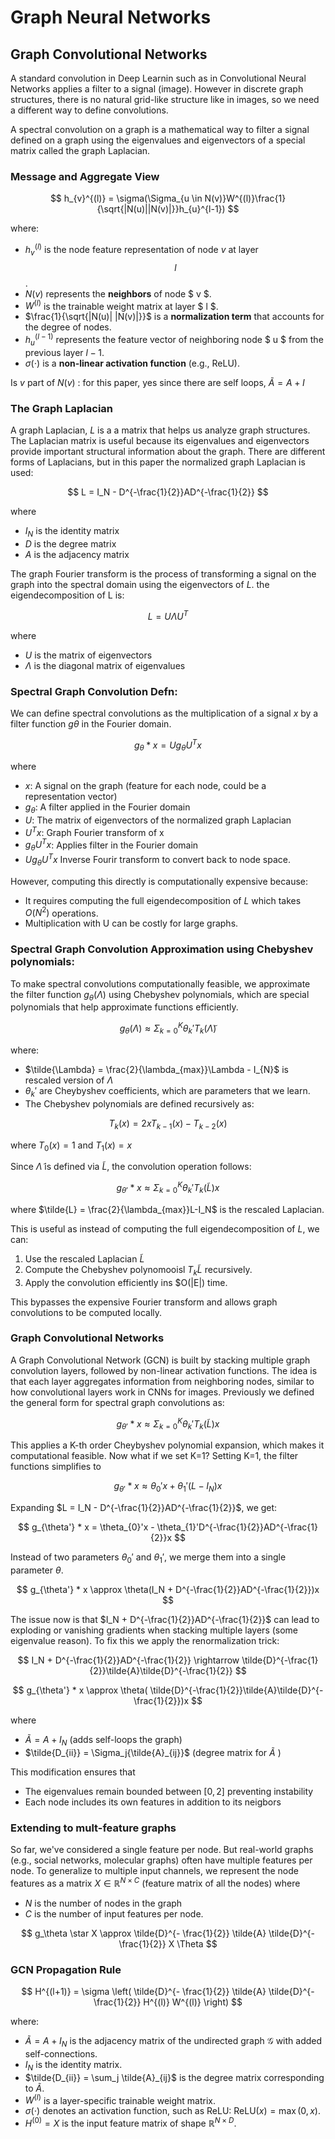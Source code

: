 
# Graph Neural Networks 


## Graph Convolutional Networks 
A standard convolution in Deep Learnin such as in Convolutional Neural
Networks applies a filter to a signal (image). However in discrete 
graph structures, there is no natural grid-like structure 
like in images, so we need a different way to define convolutions.

A spectral convolution on a graph is a mathematical way to filter 
a signal defined on a graph using the eigenvalues and eigenvectors 
of a special matrix called the graph Laplacian.


### Message and Aggregate View
$$
h_{v}^{(l)} = \sigma(\Sigma_{u \in N(v)}W^{(l)}\frac{1}{\sqrt{|N(u)||N(v)|}}h_{u}^{l-1})
$$

where: 

- $h_v^{(l)}$ is the node feature representation of node $v$ at layer $$ l $$.
- $N(v)$ represents the **neighbors** of node $ v $.
- $W^{(l)}$ is the trainable weight matrix at layer $ l $.
- $\frac{1}{\sqrt{|N(u)| |N(v)|}}$ is a **normalization term** that accounts for the degree of nodes.
- $h_u^{(l-1)}$ represents the feature vector of neighboring node $ u $ from the previous layer $l - 1$.
- $\sigma(\cdot)$ is a **non-linear activation function** (e.g., ReLU).

Is $v$ part of $N(v)$ : for this paper, yes since there are self loops, $\tilde{A} = A + I$


### The Graph Laplacian 
A graph Laplacian, $L$ is a a matrix that helps us analyze graph structures. The Laplacian matrix is useful because its eigenvalues and eigenvectors provide important structural information about the graph. There are different forms of Laplacians, but in this paper the normalized graph Laplacian is used:

$$
L = I_N - D^{-\frac{1}{2}}AD^{-\frac{1}{2}}
$$

where 
- $I_N$ is the identity matrix
- $D$ is the degree matrix 
- $A$ is the adjacency matrix 

The graph Fourier transform is the process of transforming a signal on the graph into the spectral domain using the eigenvectors of $L$. the eigendecomposition of L is:

$$
L = U \Lambda U^{T}
$$

where 
- $U$ is the matrix of eigenvectors
- $\Lambda$ is the diagonal matrix of eigenvalues

### Spectral Graph Convolution Defn:
We can define spectral convolutions as the multiplication of a signal $x$ by a filter function $g{\theta}$ in the Fourier domain. 

$$
g_{\theta} * x = Ug_{\theta}U^Tx
$$

where 

- $x$: A signal on the graph (feature for each node, could be a representation vector)
- $g_{\theta}$: A filter applied in the Fourier domain
- $U$: The matrix of eigenvectors of the normalized graph Laplacian
- $U^{T}x$: Graph Fourier transform of x
- $g_{\theta}U^{T}x$: Applies filter in the Fourier domain
- $Ug_{\theta}U^{T}x$ Inverse Fourir transform to convert back to node space. 

However, computing this directly is computationally expensive because:
- It requires computing the full eigendecomposition of $L$ which takes $O(N^2)$ operations.
- Multiplication with U can be costly for large graphs. 

### Spectral Graph Convolution Approximation using Chebyshev polynomials:
To make spectral convolutions computationally feasible, we approximate the filter function $g_\theta(\Lambda)$ using Chebyshev polynomials, which are special polynomials that help approximate functions efficiently. 

$$
g_\theta(\Lambda) \approx \Sigma_{k=0}^{K}\theta_{k}'T_{k}(\tilde{\Lambda})
$$

where:
- $\tilde{\Lambda} = \frac{2}{\lambda_{max}}\Lambda - I_{N}$ is rescaled version of $\Lambda$
- $\theta_{k}'$ are Cheybyshev coefficients, which are parameters that we learn.
- The  Chebyshev polynomials are defined recursively as:
  
$$
T_k(x)=2xT_{k-1}(x) - T_{k-2}(x)
$$

where $T_0(x) = 1$ and $T_1(x) = x$

Since $\tilde{\Lambda}$ is defined via $\tilde{L}$, the convolution operation follows:

$$
g_{\theta'}  * x \approx \Sigma_{k=0}^{K}\theta_{k}'T_{k}(\tilde{L})x
$$

where $\tilde{L} = \frac{2}{\lambda_{max}}L-I_N$ is the rescaled Laplacian.

This is useful as instead of computing the full eigendecomposition of $L$, we can:
1. Use the rescaled Laplacian $\tilde{L}$
2. Compute the Chebyshev polynomooisl $T_k{\tilde{L}}$ recursively.
3. Apply the convolution efficiently ins $O(|E|) time. 

This bypasses the expensive Fourier transform and allows graph convolutions to be computed locally.


### Graph Convolutional Networks 
A Graph Convolutional Network (GCN) is built by stacking multiple graph convolution layers, followed by non-linear activation functions. The idea is that each layer aggregates information from neighboring nodes, similar to how convolutional layers work in CNNs for images. Previously we defined the general form for spectral graph convolutions as:

$$
g_{\theta'}  * x \approx \Sigma_{k=0}^{K}\theta_{k}'T_{k}(\tilde{L})x
$$

This applies a K-th order Cheybyshev polynomial expansion, which makes it computational feasible. Now what if we set K=1? Setting K=1, the filter functions simplifies to

$$
g_{\theta'} * x \approx \theta_{0}'x + \theta_{1}'(L-I_N)x
$$

Expanding $L = I_N - D^{-\frac{1}{2}}AD^{-\frac{1}{2}}$, we get:

$$
g_{\theta'} * x = \theta_{0}'x - \theta_{1}'D^{-\frac{1}{2}}AD^{-\frac{1}{2}}x
$$

Instead of two parameters $\theta_{0}'$ and $\theta_{1}'$, we merge them into a single parameter $\theta$. 

$$
g_{\theta'} * x \approx \theta(I_N + D^{-\frac{1}{2}}AD^{-\frac{1}{2}})x
$$

The issue now is that $I_N + D^{-\frac{1}{2}}AD^{-\frac{1}{2}}$ can lead to exploding or vanishing gradients when stacking multiple layers (some eigenvalue reason). To fix this we apply the renormalization trick: 

$$
I_N + D^{-\frac{1}{2}}AD^{-\frac{1}{2}}  \rightarrow \tilde{D}^{-\frac{1}{2}}\tilde{A}\tilde{D}^{-\frac{1}{2}}
$$

$$
g_{\theta'} * x \approx \theta( \tilde{D}^{-\frac{1}{2}}\tilde{A}\tilde{D}^{-\frac{1}{2}})x
$$

where 
- $\tilde{A} = A + I_{N}$ (adds self-loops the graph)
- $\tilde{D_{ii}} = \Sigma_j{\tilde{A}_{ij}}$ (degree matrix for $\tilde{A}$ )

This modification ensures that 
- The eigenvalues remain bounded between $[0,2]$ preventing instability
- Each node includes its own features in addition to its neigbors

### Extending to mult-feature graphs 
So far, we've considered a single feature per node. But real-world graphs (e.g., social networks, molecular graphs) often have multiple features per node. To generalize to multiple input channels, we represent the node features as a matrix $X \in \mathbb{R}^{N \times C}$ (feature matrix of all the nodes) where 
- $N$ is the number of nodes in the graph 
- $C$ is the number of input features per node. 

$$
g_\theta \star X \approx \tilde{D}^{- \frac{1}{2}} \tilde{A} \tilde{D}^{- \frac{1}{2}} X \Theta
$$

### GCN Propagation Rule

$$
H^{(l+1)} = \sigma \left( \tilde{D}^{- \frac{1}{2}} \tilde{A} \tilde{D}^{- \frac{1}{2}} H^{(l)} W^{(l)} \right)
$$

where:
- $\tilde{A} = A + I_N$ is the adjacency matrix of the undirected graph $\mathcal{G}$ with added self-connections.
- $I_N$ is the identity matrix.
- $\tilde{D_{ii}} = \sum_j \tilde{A}_{ij}$ is the degree matrix corresponding to $\tilde{A}$.
- $W^{(l)}$ is a layer-specific trainable weight matrix.
- $\sigma(\cdot)$ denotes an activation function, such as ReLU: $\text{ReLU}(x) = \max(0, x)$.
- $H^{(0)} = X$ is the input feature matrix of shape $\mathbb{R}^{N \times D}$.
